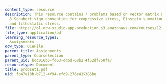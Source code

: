 ```yaml
---
content_type: resource
description: This resource contains 7 problems based on vector matrix notation, Turcotte
  & Schubert sign convention for compressive stress, Einstein summation, stress tensor,
  and lithostatic stress.
file: https://ol-ocw-studio-app-production.s3.amazonaws.com/courses/12-520-geodynamics-fall-2006/fb47a13bb7124f94efd9276e415386be_probset1.pdf
file_type: application/pdf
learning_resource_types:
- Assignments
ocw_type: OCWFile
parent_title: Assignments
parent_type: CourseSection
parent_uid: bcc016b5-fd63-dd6d-68b2-4f52df750fa7
resourcetype: Document
title: probset1.pdf
uid: fb47a13b-b712-4f94-efd9-276e415386be
---
```

